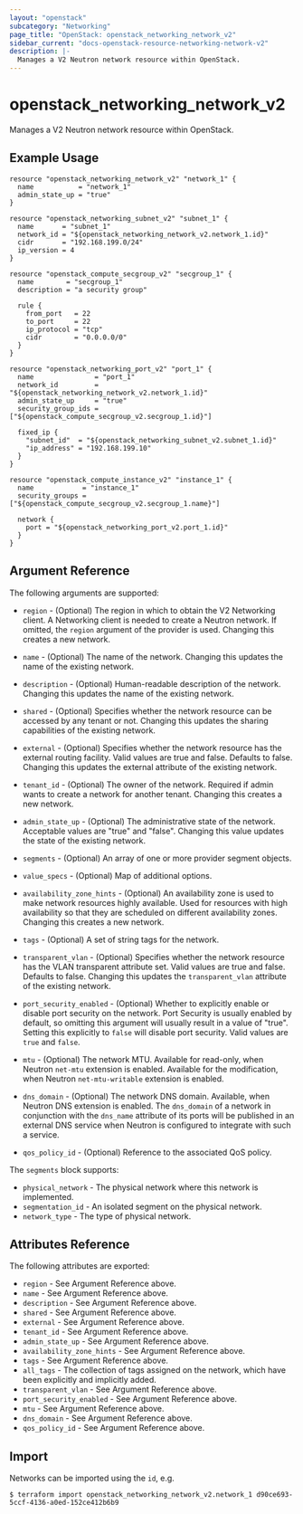```yaml
---
layout: "openstack"
subcategory: "Networking"
page_title: "OpenStack: openstack_networking_network_v2"
sidebar_current: "docs-openstack-resource-networking-network-v2"
description: |-
  Manages a V2 Neutron network resource within OpenStack.
---
```


# openstack\_networking\_network\_v2

Manages a V2 Neutron network resource within OpenStack.

## Example Usage

```hcl
resource "openstack_networking_network_v2" "network_1" {
  name           = "network_1"
  admin_state_up = "true"
}

resource "openstack_networking_subnet_v2" "subnet_1" {
  name       = "subnet_1"
  network_id = "${openstack_networking_network_v2.network_1.id}"
  cidr       = "192.168.199.0/24"
  ip_version = 4
}

resource "openstack_compute_secgroup_v2" "secgroup_1" {
  name        = "secgroup_1"
  description = "a security group"

  rule {
    from_port   = 22
    to_port     = 22
    ip_protocol = "tcp"
    cidr        = "0.0.0.0/0"
  }
}

resource "openstack_networking_port_v2" "port_1" {
  name               = "port_1"
  network_id         = "${openstack_networking_network_v2.network_1.id}"
  admin_state_up     = "true"
  security_group_ids = ["${openstack_compute_secgroup_v2.secgroup_1.id}"]

  fixed_ip {
    "subnet_id"  = "${openstack_networking_subnet_v2.subnet_1.id}"
    "ip_address" = "192.168.199.10"
  }
}

resource "openstack_compute_instance_v2" "instance_1" {
  name            = "instance_1"
  security_groups = ["${openstack_compute_secgroup_v2.secgroup_1.name}"]

  network {
    port = "${openstack_networking_port_v2.port_1.id}"
  }
}
```

## Argument Reference

The following arguments are supported:

* `region` - (Optional) The region in which to obtain the V2 Networking client.
    A Networking client is needed to create a Neutron network. If omitted, the
    `region` argument of the provider is used. Changing this creates a new
    network.

* `name` - (Optional) The name of the network. Changing this updates the name of
    the existing network.

* `description` - (Optional) Human-readable description of the network. Changing this
    updates the name of the existing network.

* `shared` - (Optional) Specifies whether the network resource can be accessed
    by any tenant or not. Changing this updates the sharing capabilities of the
    existing network.

* `external` - (Optional) Specifies whether the network resource has the
    external routing facility. Valid values are true and false. Defaults to
    false. Changing this updates the external attribute of the existing network.

* `tenant_id` - (Optional) The owner of the network. Required if admin wants to
    create a network for another tenant. Changing this creates a new network.

* `admin_state_up` - (Optional) The administrative state of the network.
    Acceptable values are "true" and "false". Changing this value updates the
    state of the existing network.

* `segments` - (Optional) An array of one or more provider segment objects.

* `value_specs` - (Optional) Map of additional options.

* `availability_zone_hints` -  (Optional) An availability zone is used to make
    network resources highly available. Used for resources with high availability
    so that they are scheduled on different availability zones. Changing this
    creates a new network.

* `tags` - (Optional) A set of string tags for the network.

* `transparent_vlan` - (Optional) Specifies whether the network resource has the
  VLAN transparent attribute set. Valid values are true and false. Defaults to
  false. Changing this updates the `transparent_vlan` attribute of the existing
  network.

* `port_security_enabled` - (Optional) Whether to explicitly enable or disable
  port security on the network. Port Security is usually enabled by default, so
  omitting this argument will usually result in a value of "true". Setting this
  explicitly to `false` will disable port security. Valid values are `true` and
  `false`.

* `mtu` - (Optional) The network MTU. Available for read-only, when Neutron
   `net-mtu` extension is enabled. Available for the modification, when
   Neutron `net-mtu-writable` extension is enabled.

* `dns_domain` - (Optional) The network DNS domain. Available, when Neutron DNS
    extension is enabled. The `dns_domain` of a network in conjunction with the
    `dns_name` attribute of its ports will be published in an external DNS
    service when Neutron is configured to integrate with such a service.

* `qos_policy_id` - (Optional) Reference to the associated QoS policy.

The `segments` block supports:

* `physical_network` - The physical network where this network is implemented.
* `segmentation_id` - An isolated segment on the physical network.
* `network_type` - The type of physical network.

## Attributes Reference

The following attributes are exported:

* `region` - See Argument Reference above.
* `name` - See Argument Reference above.
* `description` - See Argument Reference above.
* `shared` - See Argument Reference above.
* `external` - See Argument Reference above.
* `tenant_id` - See Argument Reference above.
* `admin_state_up` - See Argument Reference above.
* `availability_zone_hints` - See Argument Reference above.
* `tags` - See Argument Reference above.
* `all_tags` - The collection of tags assigned on the network, which have been
  explicitly and implicitly added.
* `transparent_vlan` - See Argument Reference above.
* `port_security_enabled` - See Argument Reference above.
* `mtu` - See Argument Reference above.
* `dns_domain` - See Argument Reference above.
* `qos_policy_id` - See Argument Reference above.

## Import

Networks can be imported using the `id`, e.g.

```
$ terraform import openstack_networking_network_v2.network_1 d90ce693-5ccf-4136-a0ed-152ce412b6b9
```

